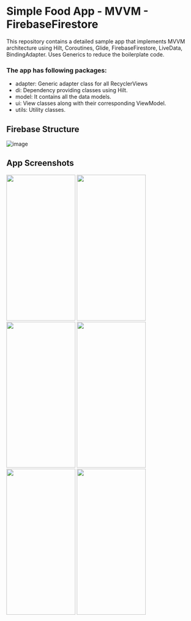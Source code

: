 # Simple Food App - MVVM - FirebaseFirestore

This repository contains a detailed sample app that implements MVVM architecture using Hilt, Coroutines, Glide, FirebaseFirestore, LiveData, BindingAdapter. Uses Generics to reduce the boilerplate code.

### The app has following packages: ###
* adapter: Generic adapter class for all RecyclerViews 
* di: Dependency providing classes using Hilt.
* model: It contains all the data models.
* ui: View classes along with their corresponding ViewModel.
* utils: Utility classes.


## Firebase Structure ##

![image](https://user-images.githubusercontent.com/48989136/175788362-38d51161-b3b2-4b62-9660-6226837b78ba.png)



## App Screenshots ##

<img src="https://user-images.githubusercontent.com/48989136/165623604-7f1d5ad7-c731-4a3f-bc30-cb561b2d2112.jpg" width="180" height="380"> <img src="https://user-images.githubusercontent.com/48989136/165623134-8a569779-dbd5-49e8-b541-05b209ca105a.jpg" width="180" height="380"> <img src="https://user-images.githubusercontent.com/48989136/165623773-04531291-73f8-49dd-9557-a20bd8b89467.jpg" width="180" height="380">
<img src="https://user-images.githubusercontent.com/48989136/165623900-0f7822b3-1e77-47f2-adfc-c8dcf783246b.jpg" width="180" height="380">
<img src="https://user-images.githubusercontent.com/48989136/165623909-60d9cc11-2646-49e6-b34c-4981ec2184fa.jpg" width="180" height="380">
<img src="https://user-images.githubusercontent.com/48989136/165623916-57f8a27d-2f91-4e6e-9245-00d191dfceff.jpg" width="180" height="380">

